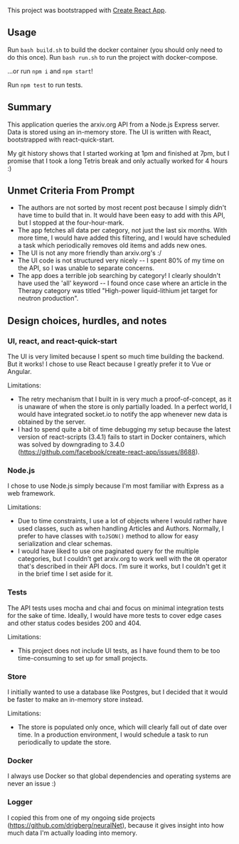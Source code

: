 This project was bootstrapped with [Create React App](https://github.com/facebook/create-react-app).

## Usage

Run `bash build.sh` to build the docker container (you should only need to do this once).
Run `bash run.sh` to run the project with docker-compose.

...or run `npm i` and `npm start`!

Run `npm test` to run tests.

## Summary
This application queries the arxiv.org API from a Node.js Express server. Data is stored using an in-memory store.
The UI is written with React, bootstrapped with react-quick-start.

My git history shows that I started working at 1pm and finished at 7pm, but I promise that I took a long Tetris break and only actually worked for 4 hours :)

## Unmet Criteria From Prompt
- The authors are not sorted by most recent post because I simply didn't have time to build that in. It would have been easy to add with this API, but I stopped at the four-hour-mark.
- The app fetches all data per category, not just the last six months. With more time, I would have added this filtering, and I would have scheduled a task which periodically removes old items and adds new ones.
- The UI is not any more friendly than arxiv.org's :/
- The UI code is not structured very nicely -- I spent 80% of my time on the API, so I was unable to separate concerns.
- The app does a terrible job searching by category! I clearly shouldn't have used the 'all' keyword -- I found once case where an article in the Therapy category was titled "High-power liquid-lithium jet target for neutron production".

## Design choices, hurdles, and notes

### UI, react, and react-quick-start
The UI is very limited because I spent so much time building the backend. But it works! I chose to use React because I greatly prefer it to Vue or Angular.

Limitations:
- The retry mechanism that I built in is very much a proof-of-concept, as it is unaware of when the store is only partially loaded. In a perfect world, I would have integrated socket.io to notify the app whenever new data is obtained by the server.
- I had to spend quite a bit of time debugging my setup because the latest version of react-scripts (3.4.1) fails to start in Docker containers, which was solved by downgrading to 3.4.0 (https://github.com/facebook/create-react-app/issues/8688).

### Node.js
I chose to use Node.js simply because I'm most familiar with Express as a web framework.

Limitations:
- Due to time constraints, I use a lot of objects where I would rather have used classes, such as when handling Articles and Authors. Normally, I prefer to have classes with `toJSON()` method to allow for easy serialization and clear schemas.
- I would have liked to use one paginated query for the multiple categories, but I couldn't get arxiv.org to work well with the `OR` operator that's described in their API docs. I'm sure it works, but I couldn't get it in the brief time I set aside for it.

### Tests
The API tests uses mocha and chai and focus on minimal integration tests for the sake of time. Ideally, I would have more tests to cover edge cases and other status codes besides 200 and 404.

Limitations:
- This project does not include UI tests, as I have found them to be too time-consuming to set up for small projects.

### Store
I initially wanted to use a database like Postgres, but I decided that it would be faster to make an in-memory store instead.

Limitations:
- The store is populated only once, which will clearly fall out of date over time. In a production environment, I would schedule a task to run periodically to update the store.

### Docker
I always use Docker so that global dependencies and operating systems are never an issue :)

### Logger
I copied this from one of my ongoing side projects (https://github.com/drigberg/neuralNet), because it gives insight into how much data I'm actually loading into memory.